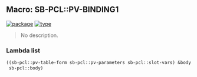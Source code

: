 ## Macro: SB-PCL::PV-BINDING1
[![package](https://img.shields.io/badge/Package-SB--PCL-5f9ea0.svg?style=social&colorA=999999)](../) [![type](https://img.shields.io/badge/Type-Macro-5f9ea0.svg?style=social&colorA=999999)](../#macro) 

> No description.

### Lambda list
```cl
((sb-pcl::pv-table-form sb-pcl::pv-parameters sb-pcl::slot-vars) &body
 sb-pcl::body)
```
